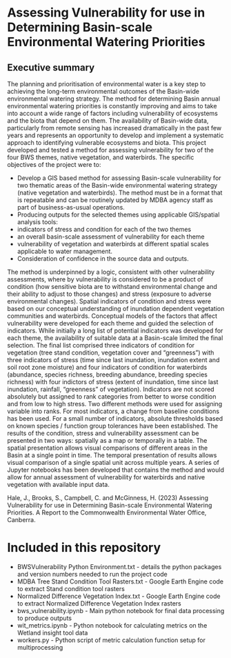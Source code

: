 # Assessing Vulnerability for use in Determining Basin-scale Environmental Watering Priorities

## Executive summary 
The planning and prioritisation of environmental water is a key step to achieving the long-term environmental outcomes of the Basin-wide environmental watering strategy. The method for determining Basin annual environmental watering priorities is constantly improving and aims to take into account a wide range of factors including vulnerability of ecosystems and the biota that depend on them. The availability of Basin-wide data, particularly from remote sensing has increased dramatically in the past few years and represents an opportunity to develop and implement a systematic approach to identifying vulnerable ecosystems and biota. This project developed and tested a method for assessing vulnerability for two of the four BWS themes, native vegetation, and waterbirds. The specific objectives of the project were to:

*	Develop a GIS based method for assessing Basin-scale vulnerability for two thematic areas of the Basin-wide environmental watering strategy (native vegetation and waterbirds). The method must be in a format that is repeatable and can be routinely updated by MDBA agency staff as part of business-as-usual operations.
*	Producing outputs for the selected themes using applicable GIS/spatial analysis tools:
  *	indicators of stress and condition for each of the two themes
  *	an overall basin-scale assessment of vulnerability for each theme
  *	vulnerability of vegetation and waterbirds at different spatial scales applicable to water management.
*	Consideration of confidence in the source data and outputs.

The method is underpinned by a logic, consistent with other vulnerability assessments, where by vulnerability is considered to be a product of condition (how sensitive biota are to withstand environmental change and their ability to adjust to those changes) and stress (exposure to adverse environmental changes).
Spatial indicators of condition and stress were based on our conceptual understanding of inundation dependent vegetation communities and waterbirds. Conceptual models of the factors that affect vulnerability were developed for each theme and guided the selection of indicators. While initially a long list of potential indicators was developed for each theme, the availability of suitable data at a Basin-scale limited the final selection. The final list comprised three indicators of condition for vegetation (tree stand condition, vegetation cover and “greenness”) with three indicators of stress (time since last inundation, inundation extent and soil root zone moisture) and four indicators of condition for waterbirds (abundance, species richness, breeding abundance, breeding species richness) with four indictors of stress (extent of inundation, time since last inundation, rainfall, “greenness” of vegetation).
Indicators are not scored absolutely but assigned to rank categories from better to worse condition and from low to high stress. Two different methods were used for assigning variable into ranks. For most indicators, a change from baseline conditions has been used. For a small number of indicators, absolute thresholds based on known species / function group tolerances have been established.
The results of the condition, stress and vulnerability assessment can be presented in two ways: spatially as a map or temporally in a table. The spatial presentation allows visual comparisons of different areas in the Basin at a single point in time. The temporal presentation of results allows visual comparison of a single spatial unit across multiple years.
A series of Jupyter notebooks has been developed that contains the method and would allow for annual assessment of vulnerability for waterbirds and native vegetation with available input data.

Hale, J., Brooks, S., Campbell, C. and McGinness, H. (2023) Assessing Vulnerability for use in Determining Basin-scale Environmental Watering Priorities. A Report to the Commonwealth Environmental Water Office, Canberra.

# Included in this repository
* BWSVulnerability Python Environment.txt - details the python packages and version numbers needed to run the project code
* MDBA Tree Stand Condition Tool Rasters.txt - Google Earth Engine code to extract Stand condition tool rasters
* Normalized Difference Vegetation Index.txt - Google Earth Engine code to extract Normalized Difference Vegetation Index rasters 
* bws_vulnerability.ipynb - Main python notebook for final data processing to produce outputs
* wit_metrics.ipynb - Python notebook for calculating metrics on the Wetland insight tool data
* workers.py - Python script of metric calculation function setup for multiprocessing



